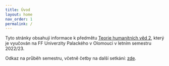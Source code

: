 ```yaml
---
title: Úvod
layout: home
nav_order: 1
permalink: /
---
```


Tyto stránky obsahují informace k předmětu [Teorie humanitních věd 2](predmety/thv2_22_23/), který je vyučován na FF Univerzity Palackého v Olomouci v letním semestru 2022/23.

Odkaz na průběh semestru, včetně četby na další setkání: [zde](https://bdodova.github.io/predmety/thv2_22_23/semestr.html).
